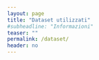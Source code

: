 ```yaml
---
layout: page
title: "Dataset utilizzati"
#subheadline: "Informazioni"
teaser: ""
permalink: /dataset/
header: no
---
```


<!--
1. [`TestSet.`{:.datalink}]({{ site.baseurl }}{%link dataset/testSet.txt %}) Dataset per logistic regression.
1. [`Housingdata.`{:.datalink}]({{ site.baseurl }}{%link dataset/housing.data.txt %}) Dataset abitazioni Boston.
1. [`Testo.`{:.datalink}]({{ site.baseurl }}{%link dataset/XwindowsDocData.mat %}) Occorrenze di termini in documenti.
1. [`Titanic.`{:.datalink}]({{ site.baseurl }}{%link dataset/titanic.csv %}) Dataset Titanic.
1. [`Ex2data1.`{:.datalink}]({{ site.baseurl }}{%link dataset/ex2data1.txt %}) Dataset per classificazione binaria.
1. [`Ex2data2.`{:.datalink}]({{ site.baseurl }}{%link dataset/ex2data2.txt %}) Dataset per classificazione binaria.
1. [`Esami.`{:.datalink}]({{ site.baseurl }}{%link dataset/esami.txt %}) Dataset esami per binary classification.

-->
